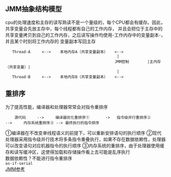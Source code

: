 ## JMM抽象结构模型
cpu的处理速度和主存的读写熟读不是一个量级的，每个CPU都会有缓存。因此，共享变量会先放主存中，每个线程都有自己的工作内存，
并且会把位于主存中的共享变量拷贝到自己的工作内存，之后读写操作均使用-工作内存中的变量副本-，并且某个时刻将工作内存的
变量副本写回主存  
```    
   Thread-A     <-->    本地内存A（共享变量副本）   <-->          
                                                 |
                                                JMM控制        |主内存（共享变量）|
                                                 |      
   Thread-B     <-->    本地内存B（共享变量副本）   <-->
```    
## 重排序
为了提高性能，编译器和处理器常常会对指令重排序

```
    源代码     -->     编译器优化重排序①       ->   指令级并行重排序②      -->     内存系统重排序③ --> 最终执行的指令排序
```
①编译器在不改变单线程语义的前提下，可以重新安排语句的执行顺序
②现代处理器采用指令级并行技术将多条指令重叠执行，如果不存在数据依赖性，处理器可以改变语句对应机器指令的执行顺序
③内存系统的重排序，由于处理器使用缓存和读写缓冲区，这使得加载和存储操作看上去可能是乱序执行  
数据依赖性？不能进行指令重排序  
`as-if-serial`  
[JMM参考](https://juejin.im/post/5ae6d309518825673123fd0e)